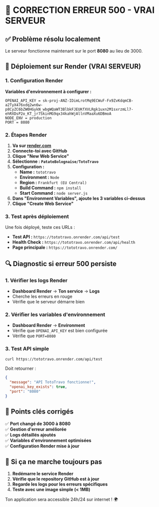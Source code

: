 # 🔧 CORRECTION ERREUR 500 - VRAI SERVEUR

## ✅ Problème résolu localement

Le serveur fonctionne maintenant sur le port **8080** au lieu de 3000.

## 🚀 Déploiement sur Render (VRAI SERVEUR)

### 1. Configuration Render

**Variables d'environnement à configurer :**

```
OPENAI_API_KEY = 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
NODE_ENV = production
PORT = 8080
```

### 2. Étapes Render

1. **Va sur [render.com](https://render.com)**
2. **Connecte-toi avec GitHub**
3. **Clique "New Web Service"**
4. **Sélectionne : `PatateBolognaise/TotoTravo`**
5. **Configuration :**
   - **Name :** `tototravo`
   - **Environment :** `Node`
   - **Region :** `Frankfurt (EU Central)`
   - **Build Command :** `npm install`
   - **Start Command :** `node server.js`
6. **Dans "Environment Variables", ajoute les 3 variables ci-dessus**
7. **Clique "Create Web Service"**

### 3. Test après déploiement

Une fois déployé, teste ces URLs :

- **Test API :** `https://tototravo.onrender.com/api/test`
- **Health Check :** `https://tototravo.onrender.com/api/health`
- **Page principale :** `https://tototravo.onrender.com/`

## 🔍 Diagnostic si erreur 500 persiste

### 1. Vérifier les logs Render
- **Dashboard Render** → **Ton service** → **Logs**
- Cherche les erreurs en rouge
- Vérifie que le serveur démarre bien

### 2. Vérifier les variables d'environnement
- **Dashboard Render** → **Environment**
- Vérifie que `OPENAI_API_KEY` est bien configurée
- Vérifie que `PORT=8080`

### 3. Test API simple
```bash
curl https://tototravo.onrender.com/api/test
```

Doit retourner :
```json
{
  "message": "API TotoTravo fonctionne!",
  "openai_key_exists": true,
  "port": "8080"
}
```

## 🎯 Points clés corrigés

✅ **Port changé de 3000 à 8080**  
✅ **Gestion d'erreur améliorée**  
✅ **Logs détaillés ajoutés**  
✅ **Variables d'environnement optimisées**  
✅ **Configuration Render mise à jour**  

## 🚨 Si ça ne marche toujours pas

1. **Redémarre le service Render**
2. **Vérifie que le repository GitHub est à jour**
3. **Regarde les logs pour les erreurs spécifiques**
4. **Teste avec une image simple (< 1MB)**

Ton application sera accessible 24h/24 sur internet ! 🌍





